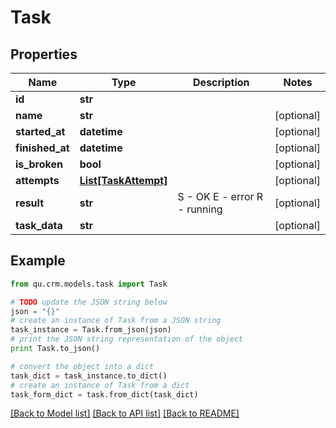 # Task


## Properties
Name | Type | Description | Notes
------------ | ------------- | ------------- | -------------
**id** | **str** |  | 
**name** | **str** |  | [optional] 
**started_at** | **datetime** |  | [optional] 
**finished_at** | **datetime** |  | [optional] 
**is_broken** | **bool** |  | [optional] 
**attempts** | [**List[TaskAttempt]**](TaskAttempt.md) |  | [optional] 
**result** | **str** | S - OK E - error R - running | [optional] 
**task_data** | **str** |  | [optional] 

## Example

```python
from qu.crm.models.task import Task

# TODO update the JSON string below
json = "{}"
# create an instance of Task from a JSON string
task_instance = Task.from_json(json)
# print the JSON string representation of the object
print Task.to_json()

# convert the object into a dict
task_dict = task_instance.to_dict()
# create an instance of Task from a dict
task_form_dict = task.from_dict(task_dict)
```
[[Back to Model list]](../README.md#documentation-for-models) [[Back to API list]](../README.md#documentation-for-api-endpoints) [[Back to README]](../README.md)


